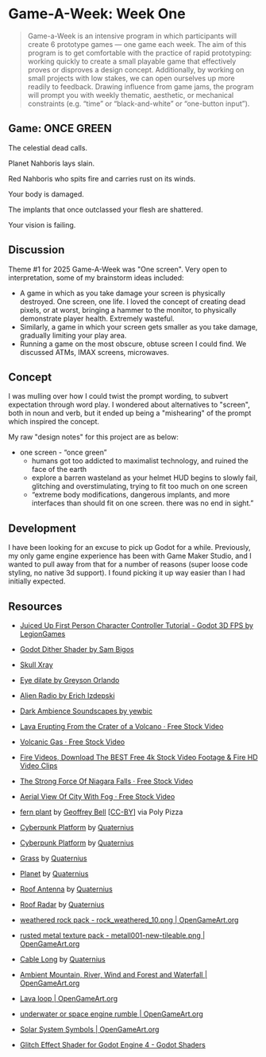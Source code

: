 # Game-A-Week: Week One

> Game-a-Week is an intensive program in which participants will create 6 prototype games  — one game each week. The aim of this program is to get comfortable with the practice of rapid prototyping: working quickly to create a small playable game that effectively proves or disproves a design concept. Additionally, by working on small projects with low stakes, we can open ourselves up more readily to feedback. Drawing influence from game jams, the program will prompt you with weekly thematic, aesthetic, or mechanical constraints (e.g. “time” or “black-and-white” or “one-button input”).

## Game: ONCE GREEN

The celestial dead calls. 

Planet Nahboris lays slain. 

Red Nahboris who spits fire and carries rust on its winds. 

Your body is damaged. 

The implants that once outclassed your flesh are shattered.

Your vision is failing. 

## Discussion

Theme #1 for 2025 Game-A-Week was "One screen". Very open to interpretation, some of my brainstorm ideas included:

* A game in which as you take damage your screen is physically destroyed. One screen, one life. I loved the concept of creating dead pixels, or at worst, bringing a hammer to the monitor, to physically demonstrate player health. Extremely wasteful.
* Similarly, a game in which your screen gets smaller as you take damage, gradually limiting your play area. 
* Running a game on the most obscure, obtuse screen I could find. We discussed ATMs, IMAX screens, microwaves. 


## Concept

I was mulling over how I could twist the prompt wording, to subvert expectation through word play. I wondered about alternatives to "screen", both in noun and verb, but it ended up being a "mishearing" of the prompt which inspired the concept.

My raw "design notes" for this project are as below:
- one screen - “once green”
    - humans got too addicted to maximalist technology, and ruined the face of the earth
    - explore a barren wasteland as your helmet HUD begins to slowly fail, glitching and overstimulating, trying to fit too much on one screen
    - “extreme body modifications, dangerous implants, and more interfaces than should fit on one screen. there was no end in sight.”

## Development
I have been looking for an excuse to pick up Godot for a while. Previously, my only game engine experience has been with Game Maker Studio, and I wanted to pull away from that for a number of reasons (super loose code styling, no native 3d support). I found picking it up way easier than I had initially expected. 

## Resources
* [Juiced Up First Person Character Controller Tutorial - Godot 3D FPS by LegionGames](https://youtu.be/A3HLeyaBCq4?si=2U7rQ36h0XR7g9NN)

* [Godot Dither Shader by Sam Bigos](https://github.com/samuelbigos/godot_dither_shader/)

* [Skull Xray](https://giphy.com/gifs/skull-portrait-xray-cj2PFrOzMppR60dZKT)

* [Eye dilate by Greyson Orlando](https://commons.wikimedia.org/wiki/File:Eye_dilate.gif)

* [Alien Radio by Erich Izdepski](https://opengameart.org/content/alien-radio)

* [Dark Ambience Soundscapes by yewbic](https://opengameart.org/content/dark-ambience-soundscapes)

* [Lava Erupting From the Crater of a Volcano · Free Stock Video](https://www.pexels.com/video/lava-erupting-from-the-crater-of-a-volcano-852419/)

* [Volcanic Gas · Free Stock Video](https://www.pexels.com/video/volcanic-gas-855240/)

* [Fire Videos, Download The BEST Free 4k Stock Video Footage & Fire HD Video Clips](https://www.pexels.com/search/videos/fire/)

* [The Strong Force Of Niagara Falls · Free Stock Video](https://www.pexels.com/video/the-strong-force-of-niagara-falls-3173312/)

* [Aerial View Of City With Fog · Free Stock Video](https://www.pexels.com/video/aerial-view-of-city-with-fog-1826710/)

* [fern plant](https://poly.pizza/m/fQ9cPdkwvAY) by [Geoffrey Bell](https://poly.pizza/u/Geoffrey%20Bell) [[CC-BY](https://creativecommons.org/licenses/by/3.0/)] via Poly Pizza

* [Cyberpunk Platform](https://poly.pizza/m/s0rwPHWMpY) by [Quaternius](https://poly.pizza/u/Quaternius)

* [Cyberpunk Platform](https://poly.pizza/m/dHymLbsOMY) by [Quaternius](https://poly.pizza/u/Quaternius)

* [Grass](https://poly.pizza/m/iw6l7gqcdQ) by [Quaternius](https://poly.pizza/u/Quaternius)

* [Planet](https://poly.pizza/m/9g1aIbfR9Y) by [Quaternius](https://poly.pizza/u/Quaternius)

* [Roof Antenna](https://poly.pizza/m/Fbdg52kqJ6) by [Quaternius](https://poly.pizza/u/Quaternius)

* [Roof Radar](https://poly.pizza/m/V7XQDxF8JC) by [Quaternius](https://poly.pizza/u/Quaternius)

* [weathered rock pack - rock_weathered_10.png | OpenGameArt.org](https://opengameart.org/node/15623)

* [rusted metal texture pack - metall001-new-tileable.png | OpenGameArt.org](https://opengameart.org/node/9066)

* [Cable Long](https://poly.pizza/m/WNfAG8VSD5) by [Quaternius](https://poly.pizza/u/Quaternius)

* [Ambient Mountain, River, Wind and Forest and Waterfall | OpenGameArt.org](https://opengameart.org/content/ambient-mountain-river-wind-and-forest-and-waterfall)

* [Lava loop | OpenGameArt.org](https://opengameart.org/content/lava-loop)

* [underwater or space engine rumble | OpenGameArt.org](https://opengameart.org/content/underwater-or-space-engine-rumble)

* [Solar System Symbols | OpenGameArt.org](https://opengameart.org/content/solar-system-symbols)

* [Glitch Effect Shader for Godot Engine 4 - Godot Shaders](https://godotshaders.com/shader/glitch-effect-shader-for-godot-engine-4/)